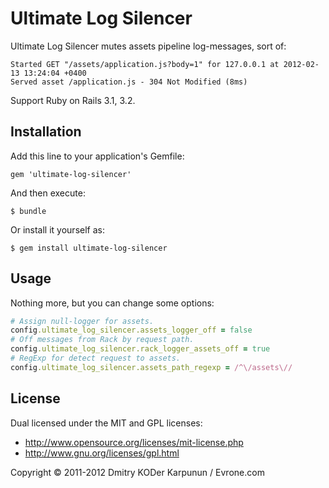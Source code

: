 # Ultimate Log Silencer

Ultimate Log Silencer mutes assets pipeline log-messages, sort of:

```log
Started GET "/assets/application.js?body=1" for 127.0.0.1 at 2012-02-13 13:24:04 +0400
Served asset /application.js - 304 Not Modified (8ms)
```

Support Ruby on Rails 3.1, 3.2.

## Installation

Add this line to your application's Gemfile:

    gem 'ultimate-log-silencer'

And then execute:

    $ bundle

Or install it yourself as:

    $ gem install ultimate-log-silencer

## Usage

Nothing more, but you can change some options:

```ruby
# Assign null-logger for assets.
config.ultimate_log_silencer.assets_logger_off = false
# Off messages from Rack by request path.
config.ultimate_log_silencer.rack_logger_assets_off = true
# RegExp for detect request to assets.
config.ultimate_log_silencer.assets_path_regexp = /^\/assets\//
```

## License

Dual licensed under the MIT and GPL licenses:

+ http://www.opensource.org/licenses/mit-license.php
+ http://www.gnu.org/licenses/gpl.html

Copyright © 2011-2012 Dmitry KODer Karpunun / Evrone.com
